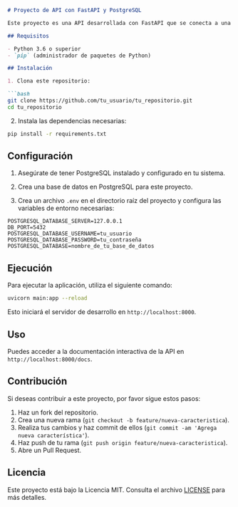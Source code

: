 ```markdown
# Proyecto de API con FastAPI y PostgreSQL

Este proyecto es una API desarrollada con FastAPI que se conecta a una base de datos PostgreSQL para realizar operaciones CRUD en una tabla de usuarios.

## Requisitos

- Python 3.6 o superior
- `pip` (administrador de paquetes de Python)

## Instalación

1. Clona este repositorio:

```bash
git clone https://github.com/tu_usuario/tu_repositorio.git
cd tu_repositorio
```

2. Instala las dependencias necesarias:

```bash
pip install -r requirements.txt
```

## Configuración

1. Asegúrate de tener PostgreSQL instalado y configurado en tu sistema.

2. Crea una base de datos en PostgreSQL para este proyecto.

3. Crea un archivo `.env` en el directorio raíz del proyecto y configura las variables de entorno necesarias:

```plaintext
POSTGRESQL_DATABASE_SERVER=127.0.0.1
DB_PORT=5432
POSTGRESQL_DATABASE_USERNAME=tu_usuario
POSTGRESQL_DATABASE_PASSWORD=tu_contraseña
POSTGRESQL_DATABASE=nombre_de_tu_base_de_datos
```

## Ejecución

Para ejecutar la aplicación, utiliza el siguiente comando:

```bash
uvicorn main:app --reload
```

Esto iniciará el servidor de desarrollo en `http://localhost:8000`.

## Uso

Puedes acceder a la documentación interactiva de la API en `http://localhost:8000/docs`.

## Contribución

Si deseas contribuir a este proyecto, por favor sigue estos pasos:

1. Haz un fork del repositorio.
2. Crea una nueva rama (`git checkout -b feature/nueva-caracteristica`).
3. Realiza tus cambios y haz commit de ellos (`git commit -am 'Agrega nueva característica'`).
4. Haz push de tu rama (`git push origin feature/nueva-caracteristica`).
5. Abre un Pull Request.

## Licencia

Este proyecto está bajo la Licencia MIT. Consulta el archivo [LICENSE](LICENSE) para más detalles.